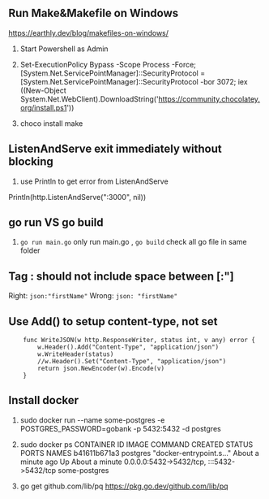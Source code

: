 ## Run Make&Makefile on Windows

<https://earthly.dev/blog/makefiles-on-windows/>

1. Start Powershell as Admin

2. Set-ExecutionPolicy Bypass -Scope Process -Force; [System.Net.ServicePointManager]::SecurityProtocol = [System.Net.ServicePointManager]::SecurityProtocol -bor 3072; iex ((New-Object System.Net.WebClient).DownloadString('https://community.chocolatey.org/install.ps1'))

3. choco install make

## ListenAndServe exit immediately without blocking

1. use Println to get error from ListenAndServe

Println(http.ListenAndServe(":3000", nil))

## go run VS go build

1. `go run main.go` only run main.go , `go build` check all go file in same folder

## Tag : should not include space between  [:"]

   Right:  `json:"firstName"`
   Wrong:  `json: "firstName"`

## Use Add() to setup content-type, not set

        func WriteJSON(w http.ResponseWriter, status int, v any) error {
            w.Header().Add("Content-Type", "application/json")
            w.WriteHeader(status)
            //w.Header().Set("Content-Type", "application/json")
            return json.NewEncoder(w).Encode(v)
        }

## Install docker

1. sudo  docker run --name some-postgres -e POSTGRES_PASSWORD=gobank -p 5432:5432 -d postgres

2. sudo docker ps
 CONTAINER ID   IMAGE      COMMAND                  CREATED              STATUS              PORTS                                       NAMES
b41611b671a3   postgres   "docker-entrypoint.s…"   About a minute ago   Up About a minute   0.0.0.0:5432->5432/tcp, :::5432->5432/tcp   some-postgres

3. go get github.com/lib/pq
https://pkg.go.dev/github.com/lib/pq

